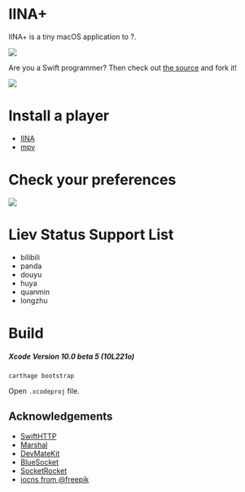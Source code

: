 # IINA+

IINA+ is a tiny macOS application to ?.

![](https://i.imgur.com/Oil3MUo.png)

Are you a Swift programmer? Then check out [the source](https://github.com/xjbeta/iina-plus) and fork it!

![](https://i.imgur.com/AoYftGA.png)

# Install a player
- [IINA](https://lhc70000.github.io/iina/)
- [mpv](https://mpv.io/)

# Check your preferences
![](https://i.imgur.com/ppvXMNU.png)

# Liev Status Support List

* bilibili
* panda
* douyu
* huya
* quanmin
* longzhu


# Build
##### Xcode Version 10.0 beta 5 (10L221o)
```
carthage bootstrap
```
Open `.xcodeproj` file.

## Acknowledgements
- [SwiftHTTP](https://github.com/daltoniam/SwiftHTTP)
- [Marshal](https://github.com/utahiosmac/Marshal)
- [DevMateKit](https://github.com/DevMate/DevMateKit)
- [BlueSocket](https://github.com/IBM-Swift/BlueSocket)
- [SocketRocket](https://github.com/facebook/SocketRocket)
- [iocns from @freepik](https://www.flaticon.com/authors/freepik)